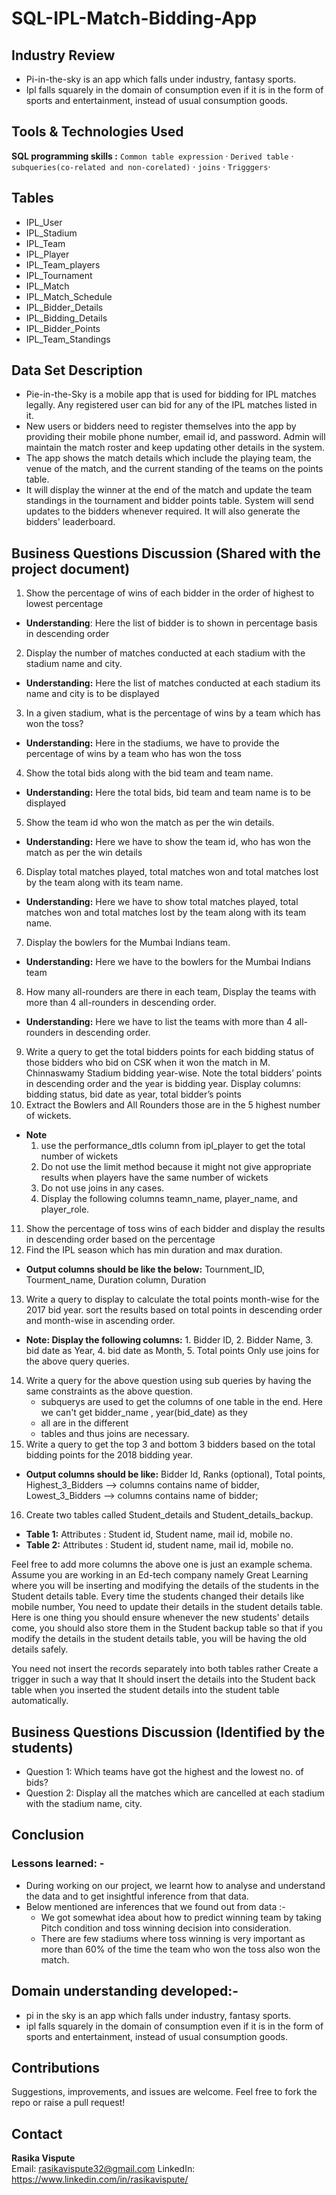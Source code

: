 # SQL-IPL-Match-Bidding-App

## Industry Review 
- Pi-in-the-sky is an app which falls under industry, fantasy sports.
- Ipl falls squarely in the domain of consumption even if it is in the form of    sports and entertainment, instead of usual consumption goods.

## Tools & Technologies Used
**SQL programming skills :** 
`Common table expression` · `Derived table` · `subqueries(co-related and non-corelated)` · `joins` · `Trigggers`· 

## Tables
- IPL_User
- IPL_Stadium
- IPL_Team
- IPL_Player
- IPL_Team_players
- IPL_Tournament
- IPL_Match
- IPL_Match_Schedule
- IPL_Bidder_Details
- IPL_Bidding_Details
- IPL_Bidder_Points
- IPL_Team_Standings
 
## Data Set Description
- Pie-in-the-Sky is a mobile app that is used for bidding for IPL matches legally. Any registered user can bid for any of the IPL matches listed in it. 
- New users or bidders need to register themselves into the app by providing their mobile phone number, email id, and password. Admin will maintain the match roster and keep updating other details in the system.
- The app shows the match details which include the playing team, the venue of the match, and the current standing of the teams on the points table. 
- It will display the winner at the end of the match and update the team standings in the tournament and bidder points table. System will send updates to the bidders whenever required. It will also generate the bidders' leaderboard.


## Business Questions Discussion (Shared with the project document) 
1. Show the percentage of wins of each bidder in the order of highest to lowest percentage
- **Understanding**:  Here the list of bidder is to shown in percentage basis in descending order
2. Display the number of matches conducted at each stadium with the stadium name and city.
- **Understanding:**  Here the list of matches conducted at each stadium its name and city is to be displayed 
3. In a given stadium, what is the percentage of wins by a team which has won the toss?
- **Understanding:**  Here in the stadiums, we have to provide the percentage of wins by a team who has won the toss 
4. Show the total bids along with the bid team and team name.
- **Understanding:**  Here the total bids, bid team and team name is to be displayed 
5. Show the team id who won the match as per the win details.
- **Understanding:**  Here we have to show the team id, who has won the match as per the win details
6. Display total matches played, total matches won and total matches lost by the team along with its team name.
- **Understanding:**  Here we have to show total matches played, total matches won and total matches lost by the team along with its team name.
7. Display the bowlers for the Mumbai Indians team.
- **Understanding:**  Here we have to the bowlers for the Mumbai Indians team 
8. How many all-rounders are there in each team, Display the teams with more than 4 all-rounders in descending order.
- **Understanding:**  Here we have to list the teams with more than 4 all-rounders in descending order.
9. Write a query to get the total bidders points for each bidding status of those bidders who bid on CSK when it won the match in M. Chinnaswamy Stadium bidding year-wise. Note the total bidders’ points in descending order and the year is bidding year.
Display columns: bidding status, bid date as year, total bidder’s points
10. Extract the Bowlers and All Rounders those are in the 5 highest number of wickets.
- **Note** 
    1. use the performance_dtls column from ipl_player to get the total number of wickets
    2. Do not use the limit method because it might not give appropriate results when players have the same number of wickets
    3. Do not use joins in any cases.
    4. Display the following columns teamn_name, player_name, and player_role.
11. Show the percentage of toss wins of each bidder and display the results in descending order based on the percentage
12. Find the IPL season which has min duration and max duration.
- **Output columns should be like the below:** Tournment_ID, Tourment_name, Duration column, Duration
13. Write a query to display to calculate the total points month-wise for the 2017 bid year. 
sort the results based on total points in descending order and month-wise in ascending order.
- **Note: Display the following columns:** 1. Bidder ID, 2. Bidder Name, 3. bid date as Year, 4. bid date as Month, 5. Total points
Only use joins for the above query queries.
14. Write a query for the above question using sub queries by having the same constraints as the above question.
    - subquerys are used to get the columns of one table in the end. Here we can't get bidder_name , year(bid_date) as they 
    - all are in the different 
    - tables and thus joins are necessary. 
15. Write a query to get the top 3 and bottom 3 bidders based on the total bidding points for the 2018 bidding year.
- **Output columns should be like:**
Bidder Id, Ranks (optional), Total points, Highest_3_Bidders --> columns contains name of bidder, Lowest_3_Bidders  --> columns contains name of bidder;
16. Create two tables called Student_details and Student_details_backup.
- **Table 1:** Attributes : Student id, Student name, mail id, mobile no.	
- **Table 2:** Attributes : Student id, student name, mail id, mobile no.

Feel free to add more columns the above one is just an example schema.
Assume you are working in an Ed-tech company namely Great Learning where you will be inserting and modifying the 
details of the students in the Student details table. Every time the students changed their details like mobile number, 
You need to update their details in the student details table.  Here is one thing you should ensure whenever the 
new students' details come, you should also store them in the Student backup table so that if you modify the details in the 
student details table, you will be having the old details safely.

You need not insert the records separately into both tables rather Create a trigger in such a way that It should insert the 
details into the Student back table when you inserted the student details into the student table automatically.

## Business Questions Discussion (Identified by the students) 
- Question 1: Which teams have got the highest and the lowest no. of bids?
- Question 2: Display all the matches which are cancelled at each stadium with the stadium name, city.

## Conclusion
### Lessons learned: -
- During working on our project, we learnt how to analyse and understand the data and to get insightful inference from that data.
- Below mentioned are inferences that we found out from data :-
    - We got somewhat idea about how to predict winning team by taking Pitch condition and toss winning decision into consideration.
    - There are few stadiums where toss winning is very important as more than 60% of the time the team who won the toss also won the match.

## Domain understanding developed:-
- pi in the sky is an app which falls under industry, fantasy sports.
- ipl falls squarely in the domain of consumption even if it is in the form of sports and entertainment, instead of usual consumption goods.

##  Contributions
Suggestions, improvements, and issues are welcome. Feel free to fork the repo or raise a pull request!

## Contact
**Rasika Vispute**  
Email: rasikavispute32@gmail.com 
LinkedIn: https://www.linkedin.com/in/rasikavispute/
